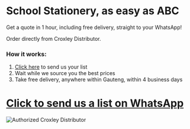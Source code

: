 # School Stationery, as easy as ABC

Get a quote in 1 hour, including free delivery, straight to your WhatsApp!

Order directly from Croxley Distributor.

### How it works:
1. [Click here](https://goo.gl/VbmkXo) to send us your list
2. Wait while we source you the best prices
3. Take free delivery, anywhere within Gauteng, within 4 business days

# [Click to send us a list on WhatsApp](https://goo.gl/VbmkXo)

![Authorized Croxley Distributor](https://storage.googleapis.com/random_shit/croxley-logo.jpg)

